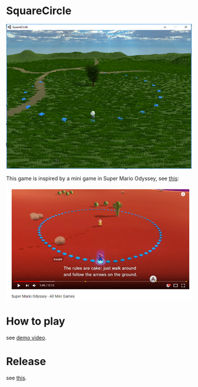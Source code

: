 # SquareCircle

<img src="https://github.com/yunstore/SquareCircle/blob/master/square-circle.png" alt="square circle" /> <br>

This game is inspired by a mini game in Super Mario Odyssey, see [this](https://www.youtube.com/watch?v=oYI0VNyG-Ys): <br>

<img src="https://github.com/yunstore/SquareCircle/blob/master/mini-game.png" alt="mini game" />



# How to play

see [demo video](https://github.com/yunstore/SquareCircle/blob/master/SquareCircle%202_6_2018%201_48_27%20PM.mp4).

# Release

see [this](https://github.com/ianpas/SquareCircle/releases).
